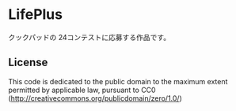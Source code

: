 LifePlus
========

クックパッドの 24コンテストに応募する作品です。


License
-------

This code is dedicated to the public domain to the maximum extent permitted by applicable law, pursuant to CC0 (http://creativecommons.org/publicdomain/zero/1.0/)
